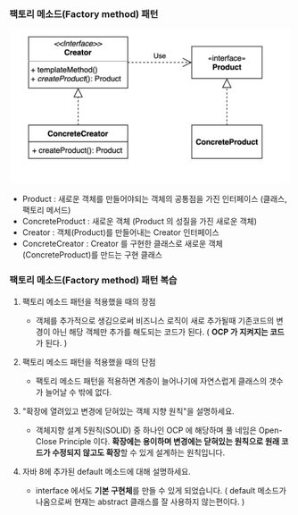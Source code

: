 ### 팩토리 메소드(Factory method) 패턴
![facotry_method](./img/factory_method.png)
- Product : 새로운 객체를 만들어야되는 객체의 공통점을 가진 인터페이스 (클래스, 팩토리 메서드)
- ConcreteProduct : 새로운 객체 (Product 의 성질을 가진 새로운 객체)
- Creator : 객체(Product)를 만들어내는 Creator 인터페이스 
- ConcreteCreator : Creator 를 구현한 클래스로 새로운 객체(ConcreteProduct)를 만드는 구현 클래스

### 팩토리 메소드(Factory method) 패턴 복습

1. 팩토리 메소드 패턴을 적용했을 때의 장점
   - 객체를 추가적으로 생김으로써 비즈니스 로직이 새로 추가될때 기존코드의 변경이 아닌 해당 객체만 추가를 해도되는 코드가 된다. ( **OCP 가 지켜지는 코드**가 된다. )


2. 팩토리 메소드 패턴을 적용했을 때의 단점
   - 팩토리 메소드 패턴을 적용하면 계층이 늘어나기에 자연스럽게 클래스의 갯수가 늘어날 수 밖에 없다.


3. "확장에 열려있고 변경에 닫혀있는 객체 지향 원칙"을 설명하세요.
   - 객체지향 설계 5원칙(SOLID) 중 하나인 OCP 에 해당하며 풀 네임은 Open-Close Principle 이다. **확장에는 용이하며 변경에는 닫혀있는 원칙으로 원래 코드가 수정되지 않고도 확장**할 수 있게 설계하는 원칙입니다.
   

4. 자바 8에 추가된 default 메소드에 대해 설명하세요.
   - interface 에서도 **기본 구현체**를 만들 수 있게 되었습니다. ( default 메소드가 나옴으로써 현재는 abstract 클래스를 잘 사용하지 않는편이다. )